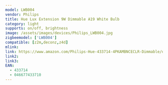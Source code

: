 ```yaml
---
model: LWB004
vendor: Philips
title: Hue Lux Extension 9W Dimmable A19 White Bulb
category: light
supports: on/off, brightness
image: /assets/images/devices/Philips_LWB004.jpg
zigbeemodel: ['LWB004']
compatible: [z2m,deconz,z4d]
mlink: 
link: https://www.amazon.com/Philips-Hue-433714-4PKAMBNCECLR-Dimmable/dp/B00O0EZ94O
link2: 
link3: 
EAN: 
  - 433714
  - 046677433710
---
```

